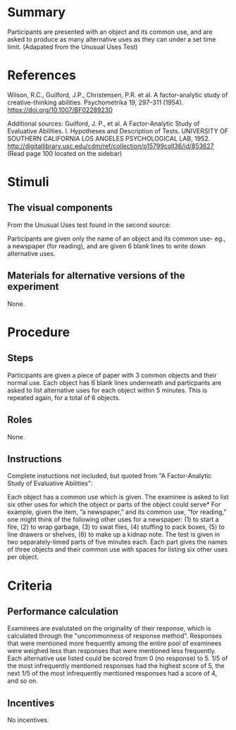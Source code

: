 # Summary
Participants are presented with an object and its common use, and are asked to produce as many alternative uses as they can under a set time limit. (Adapated from the Unusual Uses Test)

# References
Wilson, R.C., Guilford, J.P., Christensen, P.R. et al. A factor-analytic study of creative-thinking abilities. Psychometrika 19, 297–311 (1954). https://doi.org/10.1007/BF02289230

Additional sources:
Guilford, J. P., et al. A Factor-Analytic Study of Evaluative Abilities. I. Hypotheses and Description of Tests. UNIVERSITY OF SOUTHERN CALIFORNIA LOS ANGELES PSYCHOLOGICAL LAB, 1952.
http://digitallibrary.usc.edu/cdm/ref/collection/p15799coll36/id/853627 (Read page 100 located on the sidebar)


# Stimuli
## The visual components
From the Unusual Uses test found in the second source:

Participants are given only the name of an object and its common use- eg., a newspaper (for reading), and are given 6 blank lines to write down alternative uses.

## Materials for alternative versions of the experiment 
None.

# Procedure
## Steps
Participants are given a piece of paper with 3 common objects and their normal use. Each object has 6 blank lines underneath and particpants are asked to list alternative uses for each object within 5 minutes. 
This is repeated again, for a total of 6 objects.

## Roles 
None.

## Instructions
Complete instuctions not included, but quoted from "A Factor-Analytic Study of Evaluative Abilities": 

Each object has a common use which is given. The examinee is asked to list six other uses for which the object or parts of the object could serve* For example, given the item, ”a newspaper,” and its common use, ”for reading,”
one might think of the following other uses for a newspaper: (1) to start a fire, (2) to wrap garbage, (3) to
swat flies, (4) stuffing to pack boxes, (5) to line
drawers or shelves, (6) to make up a kidnap note. The
test is given in two separately-timed parts of five minutes each. Each part gives the names of three objects
and their common use with spaces for listing six other
uses per object.

# Criteria
## Performance calculation

Examinees are evalutated on the originality of their response, which is calculated through the "uncommonness of response method". Responses that were mentioned more frequently among the entire pool of examinees were weighed less than responses that were mentioned less frequently. 
Each alternative use listed could be scored from 0 (no response) to 5. 1/5 of the most infrequently mentioned responses had the highest score of 5, the next 1/5 of the most infrequently mentioned responses had a score of 4, and so on. 
## Incentives
No incentives.
